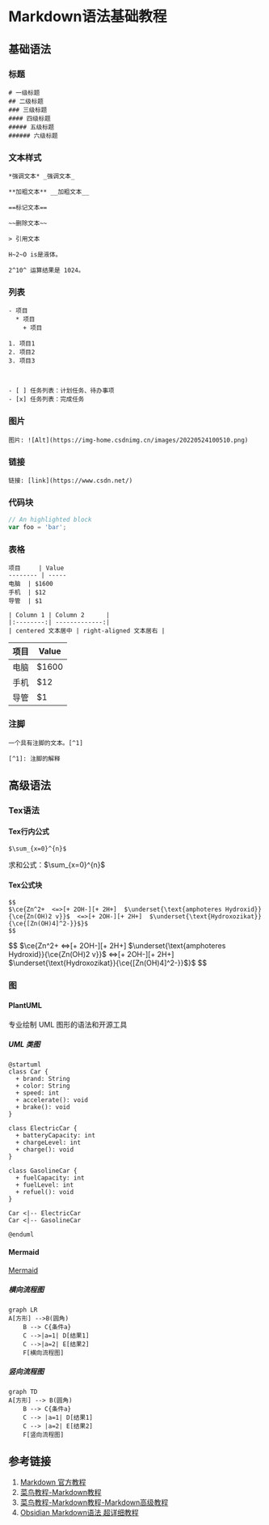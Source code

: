 # Markdown语法基础教程


## 基础语法

### 标题
```
# 一级标题
## 二级标题
### 三级标题
#### 四级标题
##### 五级标题
###### 六级标题
```



### 文本样式
```
*强调文本* _强调文本_

**加粗文本** __加粗文本__

==标记文本==

~~删除文本~~

> 引用文本

H~2~O is是液体。

2^10^ 运算结果是 1024。
```

### 列表
```
- 项目
  * 项目
    + 项目

1. 项目1
2. 项目2
3. 项目3



- [ ] 任务列表：计划任务、待办事项
- [x] 任务列表：完成任务

```


### 图片
```
图片: ![Alt](https://img-home.csdnimg.cn/images/20220524100510.png)
```

### 链接
```
链接: [link](https://www.csdn.net/)
```


### 代码块
```javascript
// An highlighted block
var foo = 'bar';
```


### 表格
```
项目     | Value
-------- | -----
电脑  | $1600
手机  | $12
导管  | $1

| Column 1 | Column 2      |
|:--------:| -------------:|
| centered 文本居中 | right-aligned 文本居右 |
```

项目     | Value
-------- | -----
电脑  | $1600
手机  | $12
导管  | $1



### 注脚
```
一个具有注脚的文本。[^1]

[^1]: 注脚的解释
```



## 高级语法


### Tex语法


#### Tex行内公式
```
$\sum_{x=0}^{n}$
```

求和公式：$\sum_{x=0}^{n}$


#### Tex公式块

```
$$
$\ce{Zn^2+  <=>[+ 2OH-][+ 2H+]  $\underset{\text{amphoteres Hydroxid}}{\ce{Zn(OH)2 v}}$  <=>[+ 2OH-][+ 2H+]  $\underset{\text{Hydroxozikat}}{\ce{[Zn(OH)4]^2-}}$}$
$$
```


$$
$\ce{Zn^2+  <=>[+ 2OH-][+ 2H+]  $\underset{\text{amphoteres Hydroxid}}{\ce{Zn(OH)2 v}}$  <=>[+ 2OH-][+ 2H+]  $\underset{\text{Hydroxozikat}}{\ce{[Zn(OH)4]^2-}}$}$
$$

### 图

#### PlantUML

专业绘制 UML 图形的语法和开源工具

##### UML 类图

```plantuml
@startuml
class Car {
  + brand: String
  + color: String
  + speed: int
  + accelerate(): void
  + brake(): void
}

class ElectricCar {
  + batteryCapacity: int
  + chargeLevel: int
  + charge(): void
}

class GasolineCar {
  + fuelCapacity: int
  + fuelLevel: int
  + refuel(): void
}

Car <|-- ElectricCar
Car <|-- GasolineCar

@enduml
```




#### Mermaid

[Mermaid](work/note/programming-language/JavaScript/Libraries/Mermaid.md)

##### 横向流程图

```mermaid
graph LR
A[方形] -->B(圆角)
    B --> C{条件a}
    C -->|a=1| D[结果1]
    C -->|a=2| E[结果2]
    F[横向流程图]
```



##### 竖向流程图


```mermaid
graph TD
A[方形] --> B(圆角)
    B --> C{条件a}
    C --> |a=1| D[结果1]
    C --> |a=2| E[结果2]
    F[竖向流程图]
```




## 参考链接

1. [Markdown 官方教程](https://markdown.com.cn/cheat-sheet.html)
2. [菜鸟教程-Markdown教程](https://www.runoob.com/markdown/md-tutorial.html)
3. [菜鸟教程-Markdown教程-Markdown高级教程](https://www.runoob.com/markdown/md-advance.html?tdsourcetag=s_pctim_aiomsg)
4. [Obsidian Markdown语法 超详细教程](https://forum-zh.obsidian.md/t/topic/435)